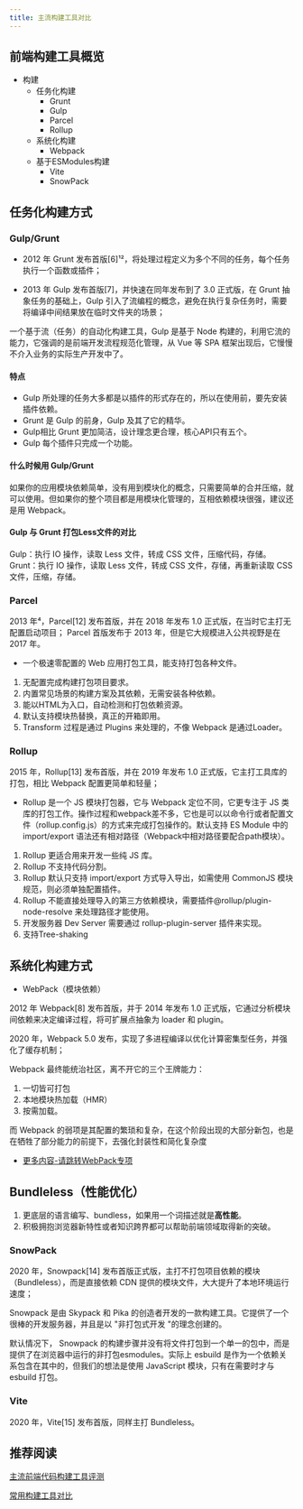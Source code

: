 ```yaml
---
title: 主流构建工具对比
---
```


## 前端构建工具概览

- 构建
  - 任务化构建
    - Grunt
    - Gulp
    - Parcel
    - Rollup
  - 系统化构建
    - Webpack
  - 基于ESModules构建
    - Vite
    - SnowPack

## 任务化构建方式

### Gulp/Grunt

- 2012 年 Grunt 发布首版[6]¹²，将处理过程定义为多个不同的任务，每个任务执行一个函数或插件；

- 2013 年 Gulp 发布首版[7]，并快速在同年发布到了 3.0 正式版，在 Grunt 抽象任务的基础上，Gulp 引入了流编程的概念，避免在执行复杂任务时，需要将编译中间结果放在临时文件夹的场景；

一个基于流（任务）的自动化构建工具，Gulp 是基于 Node 构建的，利用它流的能力，它强调的是前端开发流程规范化管理，从 Vue 等 SPA 框架出现后，它慢慢不介入业务的实际生产开发中了。

#### 特点

- Gulp 所处理的任务大多都是以插件的形式存在的，所以在使用前，要先安装插件依赖。
- Grunt 是 Gulp 的前身，Gulp 及其了它的精华。
- Gulp相比 Grunt 更加简洁，设计理念更合理，核心API只有五个。
- Gulp 每个插件只完成一个功能。

#### 什么时候用 Gulp/Grunt

如果你的应用模块依赖简单，没有用到模块化的概念，只需要简单的合并压缩，就可以使用。但如果你的整个项目都是用模块化管理的，互相依赖模块很强，建议还是用 Webpack。

#### Gulp 与 Grunt 打包Less文件的对比

Gulp：执行 IO 操作，读取 Less 文件，转成 CSS 文件，压缩代码，存储。
Grunt：执行 IO 操作，读取 Less 文件，转成 CSS 文件，存储，再重新读取 CSS 文件，压缩，存储。

### Parcel

2013 年⁴，Parcel[12] 发布首版，并在 2018 年发布 1.0 正式版，在当时它主打无配置启动项目；
Parcel 首版发布于 2013 年，但是它大规模进入公共视野是在 2017 年。

- 一个极速零配置的 Web 应用打包工具，能支持打包各种文件。

1. 无配置完成构建打包项目要求。
2. 内置常见场景的构建方案及其依赖，无需安装各种依赖。
3. 能以HTML为入口，自动检测和打包依赖资源。
4. 默认支持模块热替换，真正的开箱即用。
5. Transform 过程是通过 Plugins 来处理的，不像 Webpack 是通过Loader。

### Rollup

2015 年，Rollup[13] 发布首版，并在 2019 年发布 1.0 正式版，它主打工具库的打包，相比 Webpack 配置更简单和轻量；

- Rollup 是一个 JS 模块打包器，它与 Webpack 定位不同，它更专注于 JS 类库的打包工作。操作过程和webpack差不多，它也是可以以命令行或者配置文件（rollup.config.js）的方式来完成打包操作的。默认支持 ES Module 中的 import/export 语法还有相对路径（Webpack中相对路径要配合path模块）。

1. Rollup 更适合用来开发一些纯 JS 库。
2. Rollup 不支持代码分割。
3. Rollup 默认只支持 import/export 方式导入导出，如需使用 CommonJS 模块规范，则必须单独配置插件。
4. Rollup 不能直接处理导入的第三方依赖模块，需要插件@rollup/plugin-node-resolve 来处理路径才能使用。
5. 开发服务器 Dev Server 需要通过 rollup-plugin-server 插件来实现。
6. 支持Tree-shaking

## 系统化构建方式

- WebPack（模块依赖）

2012 年 Webpack[8] 发布首版，并于 2014 年发布 1.0 正式版，它通过分析模块间依赖来决定编译过程，将可扩展点抽象为 loader 和 plugin。

2020 年，Webpack 5.0 发布，实现了多进程编译以优化计算密集型任务，并强化了缓存机制；

Webpack 最终能统治社区，离不开它的三个王牌能力：

1. 一切皆可打包
2. 本地模块热加载（HMR）
3. 按需加载。

而 Webpack 的弱项是其配置的繁琐和复杂，在这个阶段出现的大部分新包，也是在牺牲了部分能力的前提下，去强化封装性和简化复杂度

- [更多内容-请跳转WebPack专项](http://www.ffbig.cn/19-Webpack/00-webpack%E5%9F%BA%E7%A1%80.html#webpack-%E6%98%AF%E4%BB%80%E4%B9%88)

## Bundleless（性能优化）

1. 更底层的语言编写、bundless，如果用一个词描述就是**高性能**。
2. 积极拥抱浏览器新特性或者知识跨界都可以帮助前端领域取得新的突破。

### SnowPack

2020 年，Snowpack[14] 发布首版正式版，主打不打包项目依赖的模块（Bundleless），而是直接依赖 CDN 提供的模块文件，大大提升了本地环境运行速度；

Snowpack 是由 Skypack 和 Pika 的创造者开发的一款构建工具。它提供了一个很棒的开发服务器，并且是以 "非打包式开发 "的理念创建的。

默认情况下， Snowpack 的构建步骤并没有将文件打包到一个单一的包中，而是提供了在浏览器中运行的非打包esmodules。实际上 esbuild 是作为一个依赖关系包含在其中的，但我们的想法是使用 JavaScript 模块，只有在需要时才与 esbuild 打包。


### Vite

2020 年，Vite[15] 发布首版，同样主打 Bundleless。






## 推荐阅读

[主流前端代码构建工具评测](https://juejin.cn/post/6954891826604015630#heading-2)

[常用构建工具对比](https://mp.weixin.qq.com/s/L5CWnkGuRuq-VV0ZUshlkg)
